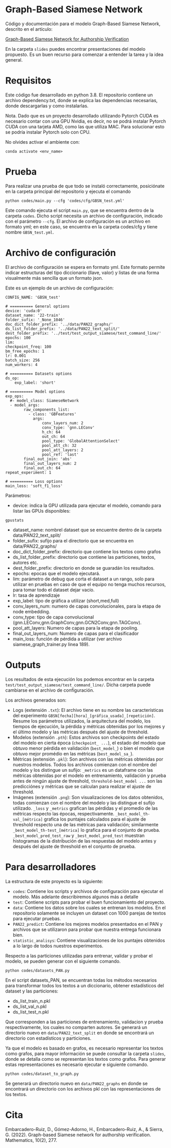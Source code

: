 # Graph-Based Siamese Network

Código y documentación para el modelo Graph-Based Siamese Network, descrito en el artículo:

[Graph-Based Siamese Network for Authorship Verification](http://ceur-ws.org/Vol-2936/paper-165.pdf)

En la carpeta `slides` puedes encontrar presentaciones del modelo propuesto. Es un buen recurso para comenzar a entender la tarea y la idea general.

# Requisitos

Este código fue desarrollado en python 3.8. El repositorio contiene un archivo dependency.txt, donde se explica las dependencias necesarias, donde descargarlas y como instalarlas.

Nota.
Dado que es un proyecto desarrollado utilizando Pytorch CUDA es necesario contar con una GPU Nvidia, es decir, no se podrá instalar Pytorch CUDA con una tarjeta AMD, como las que utiliza MAC. Para solucionar esto se podría instalar Pytorch solo con CPU. 

No olvides activar el ambiente con:
```
conda activate <env_name>
```

# Prueba

Para realizar una prueba de que todo se instaló correctamente, posiciónate en la carpeta principal del repositorio
y ejecuta el comando

```
python codes/main.py --cfg 'codes/cfg/GBSN_test.yml'
```

Este comando ejecuta el script `main.py`, que se encuentra dentro de la carpeta `codes`. Dicho script necesita un archivo de configuración,
indicado con el parámetro `--cfg`. El archivo de configuración es un archivo en formato yml; en este caso, se encuentra en la carpeta
codes/cfg y tiene nombre `GBSN_test.yml`.

# Archivo de configuración

El archivo de configuración se espera en formato yml. Este formato permite indicar
estructuras del tipo diccionario (llave, valor) y listas de una forma visualmente más sencilla que un formato json.

Este es un ejemplo de un archivo de configuración:

```
CONFIG_NAME: 'GBSN_test'

# ========== General options
device: 'cuda:0'
dataset_name: '22-train'
folder_sufix: '_None_1046'
doc_dict_folder_prefix: '../data/PAN22_graphs/'
ds_list_folder_prefix: '../data/PAN22_text_split/'
dest_folder_prefix: '../test/test_output_siamese/test_command_line/'
epochs: 100
lim:
checkpoint_freq: 100
bm_free_epochs: 1
lr: 0.001
batch_size: 256
num_workers: 4

# ========== Datasets options
ds_op:
    exp_label: 'short'

# ========== Model options
exp_ops:
  #- model_class: SiameseNetwork
  - model_args:
        raw_components_list:
          - class: 'GBFeatures'
            args:
                conv_layers_num: 2
                conv_type: 'gnn.LEConv'
                h_ch: 64
                out_ch: 64
                pool_type: 'GlobalAttentionSelect'
                pool_att_ch: 32
                pool_att_layers: 2
                pool_ref: 'last'
        final_out_join: 'abs'
        final_out_layers_num: 2
        final_out_ch: 64
repeat_experiment: 1

# ========== Loss options
main_loss: 'soft_f1_loss'
```

Parámetros:

* device: indica la GPU utilizada para ejecutar el modelo, comando para listar las GPUs disponibles:
```
gpustats
```
* dataset_name: nombrel dataset que se encuentre dentro de la carpeta data/PAN22_text_split/
* folder_sufix: sufijo para el directorio que se encuentra en data/PAN22_graphs/
* doc_dict_folder_prefix: directorio que contiene los textos como grafos
* ds_list_folder_prefix: directorio que contiene las particiones, textos, autores etc.
* dest_folder_prefix: directorio en donde se guaradán los resultados.
* epochs: epocas que el modelo ejecutará.
* lim: parámetro de debug que corta el dataset a un rango, solo para utilizar en pruebas en caso de que el equipo no tenga muchos recursos, para tomar todo el dataset dejar vacío.
* lr: tasa de aprendizaje
* exp_label: tipo de gráfica a utilizar (short,med,full)
* conv_layers_num: numero de capas convolucionales, para la etapa de node embedding.
* conv_type: tipo de capa convolucional (gnn.LEConv,gnn.GraphConv,gnn.GCN2Conv,gnn.TAGConv).
* pool_att_layers: Numero de capas para la etapa de pooling.
* final_out_layers_num: Numero de capas para el clasificador
* main_loss: función de pérdida a utilizar (ver archivo siamese_graph_trainer.py linea 189).

# Outputs

Los resultados de esta ejecución los podemos encontrar en la carpeta
`test/test_output_siamese/test_command_line/`. Dicha carpeta puede cambiarse en
el archivo de configuración.

Los archivos generados son:
* Logs (extensión `.txt`): El archivo tiene en su nombre las características
  del experimento `GBSN[fecha][hora]_[gráfica_usada]_[repetición]`. Resume los
  parámetros utilizados, la arquitectura del modelo, los tiempos de ejecución,
  la pérdida y métricas obtenidas por los mejores y el último modelo y las
  métricas después del ajuste de threshold.
* Modelos (extensión `.pth`): Estos archivos son checkpoints del estado del
  modelo en cierta época (`checkpoint_ ...`), el estado del modelo que obtuvo
  menor pérdida en validación (`best_model_`) o bien el modelo que obtuvo mejor
  promédio en las métricas (`best_model_sa_`).
* Métricas (extensión `.pkl`): Son archivos con las métricas obtenidas por
  nuestros modelos. Todos los archivos comienzan con el nombre del modelo y los
  distingue un sufijo: `_metrics` es un dataframe con las métricas obtenidas
  por el modelo en entrenamiento, validación y prueba antes de ningún ajuste de
  threshold, `threshold-best_model ...` son las predicciónes y métricas que se
  calculan para realizar el ajuste de threshold.
* Imágenes (extensión `.png`): Son visualizaciones de los datos obtenidos,
  todas comienzan con el nombre del modelo y las distingue el sufijo utilizado.
  `_loss` y `_metrics` grafican las pérdidas y el promedio de las métricas
  respecto las épocas, respectivamente. `_best_model_th-val_[métrica]` grafica
  los puntajes calculados para el ajuste de threshold respecto una de las
  métricas para validación; similarmente `_best_model_th-test_[métrica]` lo
  grafica para el conjunto de prueba. `_best_model_pred_test_raw` y
  `_best_model_pred_test` muestran histogramas de la distribución de las
  respuestas del modelo antes y después del ajuste de threshold en el conjunto
  de prueba.

# Para desarrolladores

La estructura de este proyecto es la siguiente:
* `codes`: Contiene los scripts y archivos de configuración para ejecutar el
  modelo. Más adelante describiremos algunos más a detalle
* `test`: Contiene scripts para probar el buen funcionamiento del proyecto.
* `data`: Contiene los datos sobre los cuales se entrenan los modelos. En el
  repositorio solamente se incluyen un dataset con 1000 parejas de textos para
  ejecutar pruebas.
* `PAN22_predict`: Contiene los mejores modelos presentados en el PAN y
  archivos que se utilizaron para probar que nuestra entrega funcionara bien.
* `statistic_analisys`: Contiene visualizaciones de los puntajes obtenidos a
  lo largo de todos nuestros experimentos.

Respecto a las particiones utilizadas para entrenar, validar y probar el modelo, se pueden 
generar con el siguiente comando.

```
python codes/datasets_PAN.py
```

En el script datasets_PAN, se encuentran todas los métodos necesarios para transformar 
todos los textos a un diccionario, obtener estadísticos del dataset y las particiones:

* ds_list_train_n.pkl
* ds_list_val_n.pkl
* ds_list_test_n.pkl

Que corresponden a las particiones de entrenamiento, validacion y prueba respectivamente, los
cuales no comparten autores. Se generará un directorio nuevo en `data/PAN22_text_split` en donde se encontrará un directorio con estadísticos y particiones.

Ya que el modelo es basado en grafos, es necesario representar los textos como grafos, para mayor información se puede consultar la carpeta `slides`, donde se detalla como se representan los 
textos como grafos.
Para generar estas representaciones es necesario ejecutar e siguiente comando.

```
python codes/dataset_to_graph.py
```
Se generará un directorio nuevo en `data/PAN22_graphs` en donde se encontrará un directorio con los
archivos pkl con las representaciones de los textos.


# Cita

Embarcadero-Ruiz, D., Gómez-Adorno, H., Embarcadero-Ruiz, A., & Sierra, G. (2022). Graph-based Siamese network for authorship verification. Mathematics, 10(2), 277.


